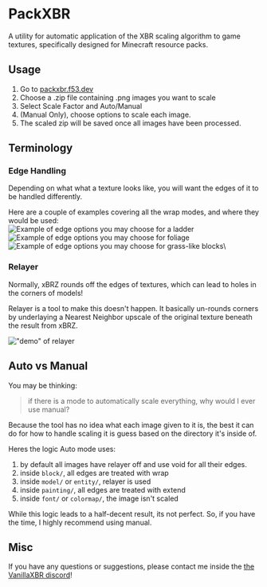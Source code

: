 # PackXBR
A utility for automatic application of the XBR scaling algorithm to game textures, specifically designed for Minecraft resource packs.

## Usage
1. Go to [packxbr.f53.dev](https://packxbr.f53.dev/)
2. Choose a .zip file containing .png images you want to scale
3. Select Scale Factor and Auto/Manual
4. (Manual Only), choose options to scale each image.
5. The scaled zip will be saved once all images have been processed.

## Terminology
### Edge Handling
Depending on what what a texture looks like, you will want the edges of it to be handled differently.

Here are a couple of examples covering all the wrap modes, and where they would be used:\
![Example of edge options you may choose for a ladder](https://cdn.discordapp.com/attachments/821452669771972608/977375979297181696/Ladder.png)\
![Example of edge options you may choose for foliage](https://cdn.discordapp.com/attachments/821452669771972608/977375979934728192/Acacia_Sapling.png)\
![Example of edge options you may choose for grass-like blocks](https://cdn.discordapp.com/attachments/821452669771972608/977375980928765973/Warped_Nylium_Side.png)\

### Relayer
Normally, xBRZ rounds off the edges of textures, which can lead to holes in the corners of models!

Relayer is a tool to make this doesn't happen. It basically un-rounds corners by underlaying a Nearest Neighbor upscale of the original texture beneath the result from xBRZ.

!["demo" of relayer](https://cdn.discordapp.com/attachments/1082142594567516160/1115407857114951700/image.png)

## Auto vs Manual
You may be thinking:
> if there is a mode to automatically scale everything, why would I ever use manual?

Because the tool has no idea what each image given to it is, the best it can do for how to handle scaling it is guess based on the directory it's inside of.

Heres the logic Auto mode uses:
1. by default all images have relayer off and use void for all their edges.
2. inside `block/`, all edges are treated with wrap
3. inside `model/` or `entity/`, relayer is used
4. inside `painting/`, all edges are treated with extend
5. inside `font/` or `colormap/`, the image isn't scaled

While this logic leads to a half-decent result, its not perfect. So, if you have the time, I highly recommend using manual.

## Misc
If you have any questions or suggestions, please contact me inside the  [the VanillaXBR discord](https://discord.com/invite/8N4xzej)!
